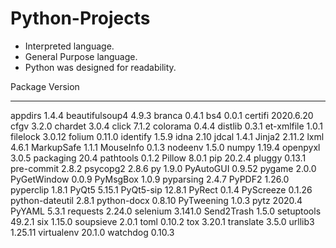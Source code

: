 # Python-Projects

- Interpreted language.
- General Purpose language.
- Python was designed for readability.

Package Version

---

appdirs 1.4.4
beautifulsoup4 4.9.3
branca 0.4.1
bs4 0.0.1
certifi 2020.6.20
cfgv 3.2.0
chardet 3.0.4
click 7.1.2
colorama 0.4.4
distlib 0.3.1
et-xmlfile 1.0.1
filelock 3.0.12
folium 0.11.0
identify 1.5.9
idna 2.10
jdcal 1.4.1
Jinja2 2.11.2
lxml 4.6.1
MarkupSafe 1.1.1
MouseInfo 0.1.3
nodeenv 1.5.0
numpy 1.19.4
openpyxl 3.0.5
packaging 20.4
pathtools 0.1.2
Pillow 8.0.1
pip 20.2.4
pluggy 0.13.1
pre-commit 2.8.2
psycopg2 2.8.6
py 1.9.0
PyAutoGUI 0.9.52
pygame 2.0.0
PyGetWindow 0.0.9
PyMsgBox 1.0.9
pyparsing 2.4.7
PyPDF2 1.26.0
pyperclip 1.8.1
PyQt5 5.15.1
PyQt5-sip 12.8.1
PyRect 0.1.4
PyScreeze 0.1.26
python-dateutil 2.8.1
python-docx 0.8.10
PyTweening 1.0.3
pytz 2020.4
PyYAML 5.3.1
requests 2.24.0
selenium 3.141.0
Send2Trash 1.5.0
setuptools 49.2.1
six 1.15.0
soupsieve 2.0.1
toml 0.10.2
tox 3.20.1
translate 3.5.0
urllib3 1.25.11
virtualenv 20.1.0
watchdog 0.10.3

